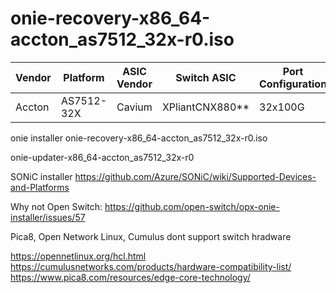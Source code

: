 # onie-recovery-x86_64-accton_as7512_32x-r0.iso

|Vendor|Platform|ASIC Vendor|Switch ASIC|Port Configuration|
|------|----------|------|---------------|-------|
|Accton|AS7512-32X|Cavium|XPliantCNX880**|32x100G|

onie installer onie-recovery-x86_64-accton_as7512_32x-r0.iso

onie-updater-x86_64-accton_as7512_32x-r0

SONiC installer
https://github.com/Azure/SONiC/wiki/Supported-Devices-and-Platforms

Why not Open Switch: https://github.com/open-switch/opx-onie-installer/issues/57

Pica8, Open Network Linux, Cumulus dont support switch hradware

https://opennetlinux.org/hcl.html
https://cumulusnetworks.com/products/hardware-compatibility-list/
https://www.pica8.com/resources/edge-core-technology/
